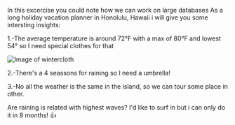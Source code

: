 In this excercise you could note how we can work on large databases
As a long holiday vacation planner in Honolulu, Hawaii i will give you some intersting insights:

1.-The average temperature is around 72°F with a max of 80°F and lowest 54° so I need special clothes for that

![Image of wintercloth](https://cdn.shopify.com/s/files/1/2693/8806/files/Luau_Celadon_-_Summer_2018_large.png?v=1533063384)


2.-There's a 4 seassons for raining so I need a umbrella!

3.-No all the weather is the same in the island, so we can tour some place in other.


Are raining is related with highest waves?
I'd like to surf in but i can only do it in 8 months! :+1:


